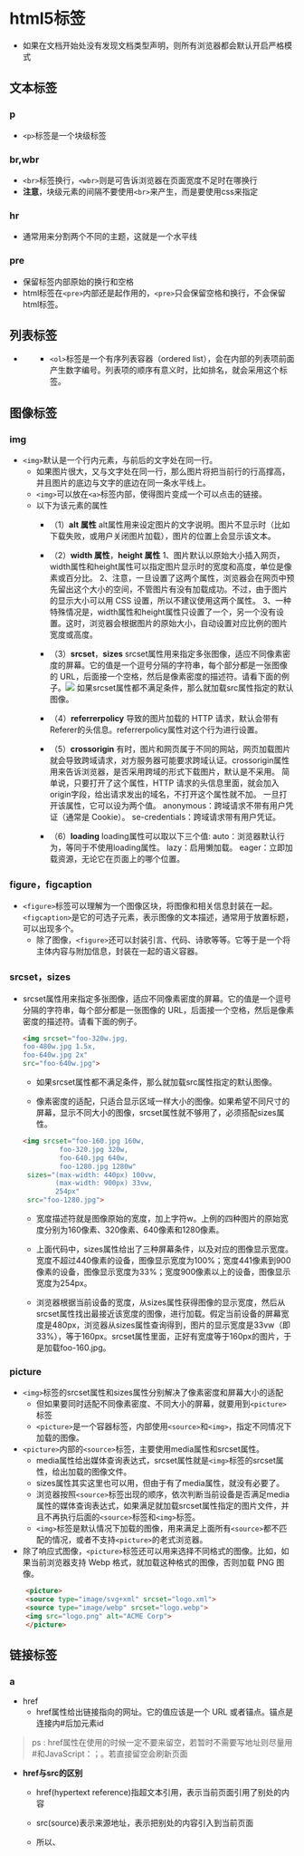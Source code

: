 # html5标签

* 如果在文档开始处没有发现文档类型声明，则所有浏览器都会默认开启严格模式

## 文本标签
### p
* ``<p>``标签是一个块级标签

### br,wbr
* ``<br>``标签换行，``<wbr>``则是可告诉浏览器在页面宽度不足时在哪换行
* **注意**，块级元素的间隔不要使用``<br>``来产生，而是要使用css来指定

### hr
*  通常用来分割两个不同的主题，这就是一个水平线

### pre
* 保留标签内部原始的换行和空格
* html标签在``<pre>``内部还是起作用的，``<pre>``只会保留空格和换行，不会保留html标签。



## 列表标签
* **<ol>**
    * ``<ol>``标签是一个有序列表容器（ordered list），会在内部的列表项前面产生数字编号。列表项的顺序有意义时，比如排名，就会采用这个标签。



## 图像标签
### img
* ``<img>``默认是一个行内元素，与前后的文字处在同一行。
    * 如果图片很大，又与文字处在同一行，那么图片将把当前行的行高撑高，并且图片的底边与文字的底边在同一条水平线上。
    * ``<img>``可以放在``<a>``标签内部，使得图片变成一个可以点击的链接。
    * 以下为该元素的属性
        * （1）**alt 属性**
                    alt属性用来设定图片的文字说明。图片不显示时（比如下载失败，或用户关闭图片加载），图片的位置上会显示该文本。

        * （2）**width 属性**，**height 属性** 
                    1、图片默认以原始大小插入网页，width属性和height属性可以指定图片显示时的宽度和高度，单位是像素或百分比。
                    2、注意，一旦设置了这两个属性，浏览器会在网页中预先留出这个大小的空间，不管图片有没有加载成功。不过，由于图片的显示大小可以用 CSS 设置，所以不建议使用这两个属性。
                    3、一种特殊情况是，width属性和height属性只设置了一个，另一个没有设置。这时，浏览器会根据图片的原始大小，自动设置对应比例的图片宽度或高度。

        * （3）**srcset**，**sizes**
                    srcset属性用来指定多张图像，适应不同像素密度的屏幕。它的值是一个逗号分隔的字符串，每个部分都是一张图像的 URL，后面接一个空格，然后是像素密度的描述符。请看下面的例子。<img srcset="foo-320w.jpg,foo-480w.jpg 1.5x,foo-640w.jpg 2x" src="foo-640w.jpg">
                    如果srcset属性都不满足条件，那么就加载src属性指定的默认图像。

        * （4）**referrerpolicy** 
                    <img>导致的图片加载的 HTTP 请求，默认会带有Referer的头信息。referrerpolicy属性对这个行为进行设置。

        * （5）**crossorigin**
                    有时，图片和网页属于不同的网站，网页加载图片就会导致跨域请求，对方服务器可能要求跨域认证。crossorigin属性用来告诉浏览器，是否采用跨域的形式下载图片，默认是不采用。
                    简单说，只要打开了这个属性，HTTP 请求的头信息里面，就会加入origin字段，给出请求发出的域名，不打开这个属性就不加。
                    一旦打开该属性，它可以设为两个值。
                    anonymous：跨域请求不带有用户凭证（通常是 Cookie）。
                    se-credentials：跨域请求带有用户凭证。

        * （6）**loading**
                    loading属性可以取以下三个值:
                    auto：浏览器默认行为，等同于不使用loading属性。
                    lazy：启用懒加载。
                    eager：立即加载资源，无论它在页面上的哪个位置。

### figure，figcaption
* ``<figure>``标签可以理解为一个图像区块，将图像和相关信息封装在一起。``<figcaption>``是它的可选子元素，表示图像的文本描述，通常用于放置标题，可以出现多个。
    * 除了图像，``<figure>``还可以封装引言、代码、诗歌等等。它等于是一个将主体内容与附加信息，封装在一起的语义容器。
### srcset，sizes
* srcset属性用来指定多张图像，适应不同像素密度的屏幕。它的值是一个逗号分隔的字符串，每个部分都是一张图像的 URL，后面接一个空格，然后是像素密度的描述符。请看下面的例子。
  
    ```html
    <img srcset="foo-320w.jpg,
    foo-480w.jpg 1.5x,
    foo-640w.jpg 2x" 
    src="foo-640w.jpg">
    ```

    * 如果srcset属性都不满足条件，那么就加载src属性指定的默认图像。

    * 像素密度的适配，只适合显示区域一样大小的图像。如果希望不同尺寸的屏幕，显示不同大小的图像，srcset属性就不够用了，必须搭配sizes属性。
    ```html
    <img srcset="foo-160.jpg 160w,
             foo-320.jpg 320w,
             foo-640.jpg 640w,
             foo-1280.jpg 1280w"
     sizes="(max-width: 440px) 100vw,
            (max-width: 900px) 33vw,
            254px"
     src="foo-1280.jpg">
    ```

     * 宽度描述符就是图像原始的宽度，加上字符w。上例的四种图片的原始宽度分别为160像素、320像素、640像素和1280像素。

     * 上面代码中，sizes属性给出了三种屏幕条件，以及对应的图像显示宽度。宽度不超过440像素的设备，图像显示宽度为100%；宽度441像素到900像素的设备，图像显示宽度为33%；宽度900像素以上的设备，图像显示宽度为254px。

     * 浏览器根据当前设备的宽度，从sizes属性获得图像的显示宽度，然后从srcset属性找出最接近该宽度的图像，进行加载。假定当前设备的屏幕宽度是480px，浏览器从sizes属性查询得到，图片的显示宽度是33vw（即33%），等于160px。srcset属性里面，正好有宽度等于160px的图片，于是加载foo-160.jpg。

### picture
* ``<img>``标签的srcset属性和sizes属性分别解决了像素密度和屏幕大小的适配
    * 但如果要同时适配不同像素密度、不同大小的屏幕，就要用到``<picture>``标签
    * ``<picture>``是一个容器标签，内部使用``<source>``和``<img>``，指定不同情况下加载的图像。
* ``<picture>``内部的``<source>``标签，主要使用media属性和srcset属性。
    * media属性给出媒体查询表达式，srcset属性就是``<img>``标签的srcset属性，给出加载的图像文件。
    * sizes属性其实这里也可以用，但由于有了media属性，就没有必要了。
    * 浏览器按照``<source>``标签出现的顺序，依次判断当前设备是否满足media属性的媒体查询表达式，如果满足就加载srcset属性指定的图片文件，并且不再执行后面的``<source>``标签和``<img>``标签。
    * ``<img>``标签是默认情况下加载的图像，用来满足上面所有``<source>``都不匹配的情况，或者不支持``<picture>``的老式浏览器。
* 除了响应式图像，``<picture>``标签还可以用来选择不同格式的图像。比如，如果当前浏览器支持 Webp 格式，就加载这种格式的图像，否则加载 PNG 图像。
```html
    <picture>
    <source type="image/svg+xml" srcset="logo.xml">
    <source type="image/webp" srcset="logo.webp"> 
    <img src="logo.png" alt="ACME Corp">
    </picture>
```



## 链接标签
### a 

* href
    * href属性给出链接指向的网址。它的值应该是一个 URL 或者锚点。锚点是连接内#后加元素id

> ps : href属性在使用的时候一定不要来留空，若暂时不需要写地址则尽量用#和JavaScript：；。若直接留空会刷新页面

* **href与src的区别**

    * href(hypertext reference)指超文本引用，表示当前页面引用了别处的内容

    * src(source)表示来源地址，表示把别处的内容引入到当前页面

    * 所以<img>、<script>、<iframe>等应该使用src，而<a>和<map>应该使用href

* hreflang
    * hreflang属性给出链接指向的网址所使用的语言，纯粹是提示性的，没有实际功能
        ```html
        <a
            href="https://www.example.com"
            hreflang="en"
            >示例网址</a>
        ```

* title

    * title属性给出链接的说明信息。鼠标悬停在链接上方时，浏览器会将这个属性的值，以提示块的形式显示出来

* target
    * target属性指定如何展示打开的链接。它可以是在指定的窗口打开，也可以在<iframe>里面打开。
    * target属性的值也可以是以下四个关键字之一。
        * self：当前窗口打开，这是默认值。
        * blank：新窗口打开。
        * parent：上层窗口打开，这通常用于从父窗口打开的子窗口，或者<iframe>里面的链接。如果当前窗口没有上层窗口，这个值等同于_self。
        * top：顶层窗口打开。如果当前窗口就是顶层窗口，这个值等同于_self
    
* 使用target属性的时候，最好跟rel="noreferrer"一起使用，这样可以避免安全风险。
  
* target的属性值也可以直接给定，这样如果没有你给定名字的新窗口，就会创建一个以target里的值为名字的新窗口
  
* rel
    * rel属性说明链接与当前页面的关系。
    * 下面是一些常见的rel属性的值。
        * alternate：当前文档的另一种形式，比如翻译。
        * author：作者链接。
        * bookmark：用作书签的永久地址。
        * external：当前文档的外部参考文档。
        * help：帮助链接。
        * license：许可证链接。
        * next：系列文档的下一篇。
        * nofollow：告诉搜索引擎忽略该链接，主要用于用户提交的内容，防止有人企图通过添加链接，提高该链接的搜索排名。
        * noreferrer：告诉浏览器打开链接时，不要将当前网址作为 HTTP 头信息的Referer字段发送出去，这样可以隐藏点击的来源。
        * noopener：告诉浏览器打开链接时，不让链接窗口通过 JavaScript 的window.opener属性引用原始窗口，这样就提高了安全性。
        * prev：系列文档的上一篇。
        * search：文档的搜索链接。
        * tag：文档的标签链接。
    
* referrerpolicy
  
    * referrerpolicy属于用于精确设定点击链接时，浏览器发送HTTP头信息的referer字段的行为。
    
* 该属性可以取下面八个值：no-referrer、no-referrer-when-downgrade、origin、origin-when-cross-origin、unsafe-url、same-origin、strict-origin、strict-origin-when-cross-origin。
  
    * 其中，no-referrer表示不发送Referer字段，same-origin表示同源时才发送Referer字段，origin表示只发送源信息（协议+域名+端口）。其他几项的解释，请查阅 HTTP 文档。

* ping
    * ping属性指定一个网址，用户点击时，会向该网址发出一个post请求，通常用于跟踪用户的行为。
    
* type
  
    * type属性给出链接url的MIME类型，比如到底是网页，还是图像或文件。它也是纯粹提示性的属性，没有实际功能。
* download
    * download属性表明当前链接用于下载，而不是跳转到另一个url
    * download只在链接与网页同源的时，才会生效。也就是说，链接应该与网址属于同一个网站
    ```html
    <a href="demo.txt" download>下载</a>
    ```
    * 如果download属性设置了值，那么这个值就是下载的文件名若不设置值的话就以链接的值为属性名。
    * 如果链接点击后，服务器的 HTTP 回应的头信息设置了Content-Disposition字段，并且该字段的值与download属性不一致，那么该字段优先，下载时将显示其设置的文件名。
    * download属性还有一个用途，就是有些地址不是真实网址，而是数据网址，比如data:开头的网址。这时，download属性可以为虚拟网址指定下载的文件名。
    ```html
    <a href="data:,Hello%2C%20World!" download="hello.txt">点击</a>
    ```
    链接点击后，下载的hello.txt文件内容就是“Hello, World!”。
* 邮件链接
    * 链接也可以指向一个邮件地址，使用**mailto**协议。用户点击后，浏览器会打开本机默认的邮件程序，让用户向指定的地址发送邮件。
    ```html
    <a href="mailto:contact@example.com">联系我们</a>
    ```
    * 上面代码中，链接就指向邮件地址。点击后，浏览器会打开一个邮件地址，让你可以向contact@example.com发送邮件。
    * 除了邮箱，邮件协议还允许指定其他几个邮件要素。
        * subject：主题
        * cc：抄送
        * bcc：密送
        * body：邮件内容
    * 使用方法是将这些邮件要素，以查询字符串的方式，附加在邮箱地址后面。
    ```html
    <a href="mailto:foo@bar.com?cc=test@test.com&subject=The%20subject&body=The%20body">发送邮件</a>
    ```
    * 上面代码中，邮件链接里面不仅包含了邮箱地址，还包含了cc、subject、body等邮件要素。这些要素的值需要经过 URL 转义，比如空格转成%20。
    * 不指定邮箱也是允许的，就像下面这样。这时用户自己在邮件程序里面，填写想要发送的邮箱，通常用于邮件分享网页。```<a href="mailto:">告诉朋友</a>```
* 电话链接
  
    * 如果是手机浏览的页面，还可以使用tel协议，创建电话链接。用户点击该链接，会唤起电话，可以进行拨号。
```html
    <a href="tel:13312345678">13312345678</a>
```
    * 上面代码在手机中，点击链接会唤起拨号界面，可以直接拨打指定号码。

### link标签
* **基本用法**
    ```html
    <link href="default.css" rel="stylesheet"title="Default Style">
    <link href="fancy.css" rel="alternate stylesheet" title="Fancy">
    <link href="basic.css" rel="alternate stylesheet" title="Basic">
    ```
    * 上面代码中，default.css是默认样式表，默认就会生效。fancy.css和basic.css是替换样式表（rel="alternate stylesheet"），默认不生效。
    * title属性在这里是必需的，用来在浏览器菜单里面列出这些样式表的名字，供用户选择，以替代默认样式表。**可以做主题**
* ``<link>``还可以加载网站的 favicon 图标文件。
    ```html
    <link rel="icon" href="/favicon.ico" type="image/x-icon">
    ```
* 手机访问时，网站通常需要提供不同分辨率的图标文件。
    ``` html 
    <link rel="apple-touch-icon-precomposed" sizes="114x114" href="favicon114.png">
    <link rel="apple-touch-icon-precomposed" sizes="72x72" href="favicon72.png">
    ```
* ``<link>``也用于提供文档的相关链接，比如下面是给出文档的 RSS Feed 地址。
    ```html
    <link rel="alternate" type="application/atom+xml" href="/blog/news/atom">
    ```
* **rel属性**
    * el属性表示外部资源与当前文档之间的关系，是<link>标签的必需属性。它可以但不限于取以下值。
    ```html
            <!-- 作者信息 -->
        <link rel="author" href="humans.txt"> author：文档作者的链接。
        <!-- 版权信息 -->
        <link rel="license" href="copyright.html">license：许可证链接。
        <!-- 另一个语言的版本 -->
        <link rel="alternate" href="https://es.example.com/" hreflang="es">alternate：文档的另一种表现形式的链接，比如打印版。
        <!-- 联系方式 -->
        <link rel="me" href="https://google.com/profiles/someone" type="text/html">
        <link rel="me" href="mailto:name@example.com">
        <link rel="me" href="sms:+15035550125">
        <!-- 历史资料 -->
        <link rel="archives" href="http://example.com/archives/">
        <!-- 目录 -->
        <link rel="index" href="http://example.com/article/">
        <!-- 导航 -->
        <link rel="first" href="http://example.com/article/">
        <link rel="last" href="http://example.com/article/?page=42">
        <link rel="prev" href="http://example.com/article/?page=1">prev：表示当前文档是系列文档的一篇，这里给出上一篇文档的链接
        <link rel="next" href="http://example.com/article/?page=3">next：系列文档下一篇的链接。
    ```

### 资源的预加载
* ``<link rel="preload">``告诉浏览器尽快下载并缓存资源（如脚本或样式表），该指令优先级较高，浏览器肯定会执行
    * rel="preload"除了优先级较高，还有两个优点：一是允许指定预加载资源的类型，二是允许onload事件的回调函数。下面是rel="preload"配合as属性，告诉浏览器预处理资源的类型，以便正确处理。
    * as属性指定加载资源的类型，它的值一般有下面几种。
    ```
    "script"
    "style"
    "image"
    "media"
    "document"
    ```
    * 如果不指定as属性，或者它的值是浏览器不认识的，那么浏览器会以较低的优先级下载这个资源。
    * 有时还需要type属性，进一步明确 MIME 类型
    ```html
    <link rel="preload" href="sintel-short.mp4" as="video" type="video/mp4">
    ```
    * 上面代码要求浏览器提前下载视频文件，并且说明这是 MP4 编码。
    * 所有预下载的资源，只是下载到浏览器的缓存，并没有执行。如果希望资源预下载后立刻执行，可以参考下面的写法。
* ``<link rel="prefetch">``的使用场合是，如果后续的页面需要某个资源，并且希望预加载该资源，以便加速页面渲染。该指令不是强制性的，优先级较低，浏览器不一定会执行。这意味着，浏览器可以不下载该资源，比如连接速度很慢时。
* ``<link rel="preconnect">``要求浏览器提前与某个域名建立 TCP 连接。当你知道，很快就会请求该域名时，这会很有帮助。
* ``<link rel="dns-prefetch">``要求浏览器提前执行某个域名的 DNS 解析
* ``<link rel="prerender">``要求浏览器加载某个网页，并且提前渲染它。用户点击指向该网页的链接时，就会立即呈现该页面。如果确定用户下一步会访问该页面，这会很有帮助。

* **media 属性**
    * media属性给出外部资源生效的媒介条件。
    ```html
    <link href="print.css" rel="stylesheet" media="print">
    <link href="mobile.css" rel="stylesheet" media="screen and (max-width: 600px)">
    ```
    * 上面代码中，打印时加载print.css，移动设备访问时（设备宽度小于600像素）加载mobile.css。
* 其他属性
    * ``<link>``标签的其他属性如下。
    * crossorigin：加载外部资源的跨域设置。
    * href：外部资源的网址。
    * referrerpolicy：加载时Referer头信息字段的处理方法。
    * as：rel="preload"或rel="prefetch"时，设置外部资源的类型。
    * type：外部资源的 MIME 类型，目前仅用于rel="preload"或rel="prefetch"的情况。
    * title：加载样式表时，用来标识样式表的名称。
    * sizes：用来声明图标文件的尺寸，比如加载苹果手机的图标文件
    
* ``<script>``
    * type属性给出脚本的类型，默认是 JavaScript 代码，所以可省略。完整的写法其实是下面这样。type属性也可以设成module，表示这是一个 ES6 模块，不是传统脚本
    * 对于那些不支持 ES6 模块的浏览器，可以设置nomodule属性。支持 ES6 模块的浏览器，会不加载指定的脚本。这个属性通常与type="module"配合使用，作为老式浏览器的回退方案。
    * ``<script>``还有下面一些其他属性，大部分跟 JavaScript 语言有关，可以参考相关的 JavaScript 教程。
        * async：该属性指定 JavaScript 代码为异步执行，不是造成阻塞效果，JavaScript 代码默认是同步执行。
        * defer：该属性指定 JavaScript 代码不是立即执行，而是页面解析完成后执行。
        * crossorigin：如果采用这个属性，就会采用跨域的方式加载外部脚本，即 HTTP 请求的头信息会加上origin字段。
        * integrity：给出外部脚本的哈希值，防止脚本被篡改。只有哈希值相符的外部脚本，才会执行。
        * nonce：一个密码随机数，由服务器在 HTTP 头信息里面给出，每次加载脚本都不一样。它相当于给出了内嵌脚本的白名单，只有在白名单内的脚本才能执行。
        * referrerpolicy：HTTP 请求的Referer字段的处理方法。
    
* ``<noscript>``标签用于浏览器不支持或关闭 JavaScript 时，所要显示的内容。用户关闭 JavaScript 可能是为了节省带宽，以延长手机电池寿命，或者为了防止追踪，保护隐私。
    ```html
    <noscript>
  您的浏览器不能执行 JavaScript 语言，页面无法正常显示。
    </noscript>
  ```
    上面这段代码，只有浏览器不能执行 JavaScript 代码时才会显示，否则就不会显示。

## 多媒体标签
### video标签
* ``<video>``标签是一个块级元素，用于放置视频。如果浏览器支持加载的视频格式，就会显示一个播放器，否则显示``<video>``内部的子元素。
```html
    <video src="example.mp4" controls>
    <p>你的浏览器不支持 HTML5 视频，请下载<a href="example.mp4">视频文件</a>。</p>
    </video>
```
* 上面代码中，如果浏览器不支持该种格式的视频，就会显示<video>内部的文字提示。

* `<video>`有以下属性。
    * src：视频文件的网址。
    * controls：播放器是否显示控制栏。该属性是布尔属性，不用赋值，只要写上属性名，就表示打开。如果不想使用浏览器默认的播放器，而想使用自定义播放器，就不要使用该属性。
    * width：视频播放器的宽度，单位像素。
    * height：视频播放器的高度，单位像素。
    * autoplay：视频是否自动播放，该属性为布尔属性。
    * loop：视频是否循环播放，该属性为布尔属性。
    * muted：是否默认静音，该属性为布尔属性。
    * poster：视频播放器的封面图片的 URL。
    * preload：视频播放之前，是否缓冲视频文件。这个属性仅适合没有设置autoplay的情况。它有三个值，分别是none（不缓冲）、metadata（仅仅缓冲视频文件的元数据）、auto（可以缓冲整个文件）。
    * playsinline：iPhone 的 Safari 浏览器播放视频时，会自动全屏，该属性可以禁止这种行为。该属性为布尔属性。
    * crossorigin：是否采用跨域的方式加载视频。它可以取两个值，分别是anonymous（跨域请求时，不发送用户凭证，主要是 Cookie），use-credentials（跨域时发送用户凭证）。
    * currentTime：指定当前播放位置（双精度浮点数，单位为秒）。如果尚未开始播放，则会从这个属性指定的位置开始播放。
    * duration：该属性只读，指示时间轴上的持续播放时间（总长度），值为双精度浮点数（单位为秒）。如果是流媒体，没有已知的结束时间，属性值为+Infinity。
        ```html
            <video width="400" height="400"
                autoplay loop muted
                poster="poster.png">
            </video>
        ```

* 上面代码中，视频播放器的大小是 400 x 400，会自动播放和循环播放，并且静音，还带有封面图。这是网站首页背景视频的常见写法。
  
* HTML标准没有规定浏览器需要支持哪些视频格式，完全是有浏览器厂商自己来决定。为了避免浏览器不支持视频格式，可以使用<source>标签，放置在同一个视频的多种格式。
    ```html
    <video controls>
        <source src="example.mp4" type="video/mp4">
        <source src="example.webm" type="video/webm">
        <p>你的浏览器不支持html5视频，请下载 <a href="example.mp4">视频文件</a>。</p>
        </video>
    ```
    * 注：这里<source>后面会讲，点击<a  href="#11" id="22">这里</a>转到
* 上面代码中，<source>标签的type属性的值是视频文件的 MIME 类型，上例指定了两种格式的视频文件：MP4 和 WebM。如果浏览器支持 MP4，就加载 MP4 格式的视频，不再往下执行了。如果不支持 MP4，就检查是否支持 WebM，如果还是不支持，则显示提示。

### audio标签（音频）
* `<audio>`标签是一个块级元素，用于放置音频，用法和<video>表标签基本一致。
    ```html
        <audio controls>
            <source src="foo.mp3" type="audio/mp3">
            <source src="foo.ogg" type="audio/ogg">
            <p>你的浏览器不支持 HTML5 音频，请直接下载<a href="foo.mp3">音频文件</a>。</p>
        </audio>
    ```
* 用法基本和视频播放标签<video>一致，大致属性差不多。
    常用<audio>属性：
        ```txt
            autoplay：      是否自动播放，布尔属性。
            controls：      是否显示播放工具栏，布尔属性。如果不设置，浏览器不显示播放界面，通常用于背景音乐。
            crossorigin：   是否使用跨域方式请求。
            loop：          是否循环播放，布尔属性。
            muted：         是否静音，布尔属性。
            preload：       音频文件的缓冲设置。
            src：           音频文件网址。
        ```
* ``<track>``视频播放字幕，在<video>标签中使用
    * 用法示例：
        ```html
                <video controls src="sample.mp4">
                    <track label="英文" kind="subtitles" src="subtitles_en.vtt" srclang="en">
                    <track label="中文" kind="subtitles" src="subtitles_cn.vtt" srclang="cn" default>
                </video>
        ```
        <track>主要属性:
            ```txt
                    label：    播放器显示的字幕名称，供用户选择。
                    kind：     字幕的类型，默认是subtitles，表示将原始声音成翻译外国文字，比如英文视频提供中文字幕。
                                    另一个常见的值是captions，表示原始声音的文字描述，通常是视频原始使用的语言，比如英文视频提供英文字幕。
                    src：      vtt 字幕文件的网址。
                    srclang：  字幕的语言，必须是有效的语言代码。
                    default：  是否默认打开，布尔属性。 
            ```
* `<source>`  <a id="11" href=“#22”>#</a>
    * 用于在<picture>、<video>、<audio>内指定一项外部的资源 单标签。
        * 主要属性为：
        ```txt
            type：     指定外部资源的 MIME 类型。
            src：      指定源文件，用于<video>和<audio>。
            srcset：   指定不同条件下加载的图像文件，用于<picture>。
            media：    指定媒体查询表达式，用于<picture>。
            sizes：    指定不同设备的显示大小，用于<picture>，必须跟srcset搭配使用。
        ```

* `<embed>`
    * 这个标签是嵌入一个外部内容，由浏览器控制，但不是所有都支持。
        * 嵌入视频播放器的例子：
            ```html
                <embed type="video/webm"
                    src="/media/examples/flower.mp4"
                    width="250"
                    height="200">
            ```
    * 主要通用属性
        * height：显示高度，单位为像素，不允许百分比。
        * width：显示宽度，单位为像素，不允许百分比。
        * src：嵌入的资源的 URL。
        * type：嵌入资源的 MIME 类型。
    * 下面是启动浏览器flash的例子
        ```html
            <embed src="whoosh.swf" quality="medium"
                bgcolor="#ffffff" width="550" height="400"
                name="whoosh" align="middle" allowScriptAccess="sameDomain"
                allowFullScreen="false" type="application/x-shockwave-flash"
                pluginspage="http://www.macromedia.com/go/getflashplayer">
                如果浏览器没有安装 Flash 插件，就会提示去pluginspage属性指定的网址下载。
        ```

* `<object>`,`<param>`
    * <object>是上面的<embed>的替代品，因为没有历史遗留的问题所以更推荐用，只限于插入少量几行代码
        * 下面是插入PDF文件的例子
        ```html
            <object type="application/pdf"
                data="/media/examples/In-CC0.pdf"
                width="250"
                height="200">
            </object>
        ```
        * 通用属性为：
            * data：嵌入的资源的 URL。
            * form：当前网页中相关联表单的id属性（如果有的话）。
            * height：资源的显示高度，单位为像素，不能使用百分比。
            * width：资源的显示宽度，单位为像素，不能使用百分比。
            * type：资源的 MIME 类型。
            * typemustmatch：布尔属性，表示data属性与type属性是否必须匹配。
    * `<param>` 能在里面来给<object>容器元素的标签使用来给出插件所要的运行参数。
        * ```html
                <object data="movie.swf" type="application/x-shockwave-flash">
                    <param name="foo" value="bar">
                </object>
            ```



## iframe（不常用）
### iframe
* `<iframe>` 主要用于在网页中来拼接其他的网页，不常用。
    * 示例：
        ```html
            <iframe src="https://www.example.com"
                width="100%" height="500" frameborder="0"
                allowfullscreen sandbox>
                <p><a href="https://www.example.com">点击打开嵌入页面</a></p>
            </iframe>
        ```
    * 主要属性
        ```txt
            allowfullscreen：允许嵌入的网页全屏显示，需要全屏 API 的支持，请参考相关的 JavaScript 教程。
            frameborder：   是否绘制边框，0为不绘制，1为绘制（默认值）。建议尽量少用这个属性，而是在 CSS 里面设置样式。
            src：           嵌入的网页的 URL。
            width：         显示区域的宽度。
            height：        显示区域的高度。
            sandbox：       设置嵌入的网页的权限，详见下文。
            importance：    浏览器下载嵌入的网页的优先级，可以设置三个值。high表示高优先级，low表示低优先级，auto表示由浏览器自行决定。
            name：          内嵌窗口的名称，可以用于<a>、<form>、<base>的target属性。
            referrerpolicy：请求嵌入网页时，HTTP 请求的Referer字段的设置。参见<a>标签的介绍。
        ```

* **sandbox**
    * 用于设置嵌入网页中的属性，相当于设置了一个隔离层
        ```html
            <iframe src="https://www.example.com" sandbox>
            </iframe>
        ```
    * 利用属性能设置具体的权限，主要的属性为：
        ```txt
            allow-forms：            允许提交表单。
        
            allow-modals：           允许提示框，即允许执行window.alert()等会产生弹出提示框的 JavaScript 方法。
        
            allow-popups：           允许嵌入的网页使用window.open()方法弹出窗口。
        
            allow-popups-to-escape-sandbox：允许弹出窗口不受沙箱的限制。
        
            allow-orientation-lock： 允许嵌入的网页用脚本锁定屏幕的方向，即横屏或竖屏。
        
            allow-pointer-lock：     允许嵌入的网页使用 Pointer Lock API，锁定鼠标的移动。
        
            allow-presentation：     允许嵌入的网页使用 Presentation API。
        
            allow-same-origin：      不打开该项限制，将使得所有加载的网页都视为跨域。
            
            allow-scripts：          允许嵌入的网页运行脚本（但不创建弹出窗口）。
        
            allow-storage-access-by-user-activation：  sandbox属性同时设置了这个值和allow-same-origin的情况下，允许<iframe>嵌入的第三方网页通过用户发起document.requestStorageAccess()请求，经由 Storage Access API 访问父窗口的 Cookie。
        
            allow-top-navigation：   允许嵌入的网页对顶级窗口进行导航。
        
            allow-top-navigation-by-user-activation：允许嵌入的网页对顶级窗口进行导航，但必须由用户激活。
        
            allow-downloads-without-user-activation：允许在没有用户激活的情况下，嵌入的网页启动下载。
        ```

### loading预加载
    * 设置资源的预加载有三个主要的属性
        * auto：浏览器默认行为
        * lazy： 懒加载网页即将滚动到在开始加载
        * eager：立即记载资源



## 表单标签
### from标签
* 标签用来定义一个表单，所有表单中的内容都要放在里面
* 示例：这是一个拥有用户名、文本输入框和提交按钮的表单

    ```html
        <form action="https://example.com/api" method="post">
            <label for="POST-name">用户名：</label>
            <input id="POST-name" type="text" name="user">
            <input type="submit" value="提交">
        </form>
    ```
    
* 主要属性为：
    ```html
        accept-charset   //服务器接受的字符编码列表，使用空格分隔，默认与网页编码相同。
        action           //指定接受并处理表单数据的服务器url地址
        autocomplete     //如果用户没有填写某个控件，浏览器是否可以自动填写该值。它的可能取值分别为off（不自动填写）和on（自动填写）。
        method           //提交数据的 HTTP 方法，可能的值有post（表单数据作为 HTTP 数据体发送），get（表单数据作为 URL 的查询字符串发送），dialog（表单位于<dialog>内部使用）。
        enctype          //当method属性等于post时，该属性指定提交给服务器的 MIME 类型。可能的值为application/x-www-form-urlencoded（默认值），multipart/form-data（文件上传的情况），text/plain。
        name             //表单的名称，应该在网页中是唯一的。注意，如果一个控件没有设置name属性，那么这个控件的值就不会作为键值对，向服务器发送。
        novalidate       //布尔属性，表单提交时是否取消验证。
        target           //在哪个窗口展示服务器返回的数据，可能的值有_self（当前窗口），_blank（新建窗口），_parent（父窗口），_top（顶层窗口），<iframe>标签的name属性（即表单返回结果展示在<iframe>窗口）。
    ```
* 常用的表单使用
    ``` 
    <form action="url地址" method="提交方式" name="表单名称">
        各种表单控件
    </form>
    ```

* **enctype**
  
    * 指定了使用post方法提交数据的时候，浏览器给出的mime类型
    * 属性有以下值：
        * 1、application/x-www-form-urlencoded是默认类型，控件名和控件值都要转义（空格转为*号，非数字和非字母转为%HH的形式，换行转为CR LF），控件名和控件值之间用=分隔。控件按照出现顺序排列，控件之间用&分隔
        * 2、multipart/form-data主要用于文件上传。这个类型上传大文件时，会将文件分成多块传送，每一块的 HTTP 头信息都有Content-Disposition属性，值为form-data，以及一个name属性，值为控件名。
        ```html
            <form action="https://example.com/api"
                enctype="multipart/form-data"
                method="post">
                用户名：<input type="text" name="submit-name"><br>
                文件：<input type="file" name="files"><br>
                <input type="submit" value="上传"> <input type="reset" value="清除">
            </form>
        ```

### fieldset和legend标签
* fieldset用于将一组相关控件组合到一起，是一个块级标签
* 有三个属性：
    * disabled：使控件不可用
    * form： 指定控件所属的from，值为id
    * name： 控件组的名称

### label标签

* 提供控件的文字说明，行内元素
### input标签

* 用来接收用户的输入，单标签
  
    * 默认值是text表示输入框
      
        开始
        
        * 属性的值
            ```html
                autofocus       //布尔属性，是否在页面加载时自动获得焦点。
                disabled        //布尔属性，是否禁用该控件。一旦设置，该控件将变灰，用户可以看到，但是无法操作。
                form            //关联表单的id属性。设置了该属性后，控件可以放置在页面的任何位置，否则只能放在<form>内部。
                list            //关联的<datalist>的id属性，设置该控件相关的数据列表，详见后文。
                name            //控件的名称，主要用于向服务器提交数据时，控件键值对的键名。注意，只有设置了name属性的控件，才会向服务器提交，不设置就不会提交。
                readonly        //布尔属性，是否为只读。
                required        //布尔属性，是否为必填。
                type            //控件类型，详见下文。
                value           //控件的值。
            ```
### 类型
* type决定了input的形式，以下为type值
#### 1、type=text 文本框
* 配套属性为
    ```html
        maxlength       //可以输入的最大字符数，值为一个非负整数。
        minlength       //可以输入的最小字符数，值为一个非负整数，且必须小于maxlength。
        pattern         //用户输入必须匹配的正则表达式，比如要求用户输入4个～8个英文字符，可以写成pattern="[a-z]{4,8}"。如果用户输入不符合要求，浏览器会弹出提示，不会提交表单。
        placeholder     //输入字段为空时，用于提示的示例值。只要用户没有任何字符，该提示就会出现，否则会消失。
        readonly        //布尔属性，表示该输入框是只读的，用户只能看，不能输入。
        size            //表示输入框的显示长度有多少个字符宽，它的值是一个正整数，默认等于20。超过这个数字的字符，必须移动光标才能看到。
        spellcheck      //是否对用户输入启用拼写检查，可能的值为true或false。
    ```
#### 2、type=search搜索框
* 用于搜索的文本框，基本和text相同
#### 3、type=button按钮
* 没有默认行为的按钮，可以指定click事件
    * 建议最好使用<button>标签代替，以来语义清晰，而来button标签里面可以插入图片和其他代码
#### 4、type=submit提交
* 提交按钮，点击按钮会把表单提交到服务器
* 指定value能切换显示的文字
    * 配套的主要属性
        ```html
            formaction      //提交表单数据的服务器 URL。
            formenctype     //表单数据的编码类型。
            formmethod      //提交表单使用的 HTTP 方法（get或post）。
            formnovalidate  //一个布尔值，表示数据提交给服务器之前，是否要忽略表单验证。
            formtarget      //收到服务器返回的数据后，在哪一个窗口显示。
        ```
####  5、type=image
* 表示将一个图像文件作为提交按钮，用法和submit一致,主要属性为
    ```html
            alt     //图像无法加载时显示的替代字符串。
            src     //加载的图像 URL。
            height  //图像的显示高度，单位为像素。
            width   //图像的显示宽度，单位为像素。
    ```
####  6、type=reset
* 是一个重置按钮，用户点击以后，所有表格控件重置为初始值。

* 7、`type=“checkbox”`
  
* 复选框，允许选择或取消选择该选项,checked属性表示默认选中,value属性的默认值是on
  
* 8、`type=“radio”`
* 单选框，表示一组选择之中，只能选中一项。单选框通常为一个小圆圈，选中时会被填充或突出显示
        * 1、checked：布尔属性，表示是否默认选中当前项。
        * 2、value：用户选中该项时，提交到服务器的值，默认为on'。

#### 9、type=email
* 只能输入电子邮箱的文本输入框。表单提交之前，浏览器会自动验证是否符合电子邮箱的格式，如果不符合就会显示提示，无法提交到服务器
    ```html
        maxlength       //可以输入的最大字符数。
        minlength       //可以输入的最少字符数。
        multiple        //布尔属性，是否允许输入多个以逗号分隔的电子邮箱。
        pattern         //输入必须匹配的正则表达式。
        placeholder     //输入为空时的显示文本。
        readonly        //布尔属性，该输入框是否只读。
    size            //一个非负整数，表示输入框的显示长度为多少个字符。
        spellcheck      //是否对输入内容启用拼写检查，可能的值为true或false。
    ```

#### 10、type=password
* 密码输入框，输入的字符会被遮挡
    ```html
        maxlength       //可以输入的最大字符数。
        minlength       //可以输入的最少字符数。
        pattern         //输入必须匹配的正则表达式。
        placeholder     //输入为空时的显示文本。
        readonly        //布尔属性，该输入框是否只读。
        size            //一个非负整数，表示输入框的显示长度为多少个字符。
    autocomplete    //是否允许自动填充，可能的值有on（允许自动填充）、off（不允许自动填充）、current-password（填入当前网站保存的密码）、new-password（自动生成一个随机密码）。
        inputmode       //允许用户输入的数据类型，可能的值有none（不使用系统输入法）、text（标准文本输入）、decimal（数字，包含小数）、numeric（数字0-9）等。
    ```

#### 11、type=file
* 文件选择框，允许用户选择一个或多个文件，常用于文件上传功能
    ```html
        accept      //允许选择的文件类型，使用逗号分隔，可以使用 MIME 类型（比如image/jpeg），也可以使用后缀名（比如.doc），还可以使用audio/*（任何音频文件）、video/*（任何视频文件）、image/*（任何图像文件）等表示法。
    capture     //用于捕获图像或视频数据的源，可能的值有user（面向用户的摄像头或麦克风），environment（外接的摄像头或麦克风）。
        multiple    //布尔属性，是否允许用户选择多个文件。
    ```

#### 12、type=hidden
* 不显示在页面的控件，用户无法输入它的值，主要用来向服务器传递一些隐藏信息。比如，CSRF 攻击会伪造表单数据，那么使用这个控件，可以为每个表单生成一个独一无二的隐藏编号，防止伪造表单提交
#### 13、type=number
* type=“number”是一个数字输入框，只能输入数字。浏览器通常会在输入框的最右侧，显示一个可以点击的上下箭头，点击向上箭头，数字会递增，点击向下箭头，数字会递减。
* 该类型有以下属性：
    ```html
        max             //允许输入的最大数值。
        min             //允许输入的最小数值。
    placeholder     //用户输入为空时，显示的示例值。
        readonly        //布尔属性，表示该控件是否为只读。
        step            //点击向上和向下箭头时，数值每次递减的步长值。如果用户输入的值，不符合步长值的设定，浏览器会自动四舍五入到最近似的值。默认的步长值是1，如果初始的value属性设为1.5，那么点击向上箭头得到2.5，点击向下箭头得到0.5。
    ```

#### 14、type=range
* 一个滑块，用户拖动滑块，选择给定范围之中的一个数值。因为拖动产生的值是不精确的，如果需要精确数值，不建议使用这个控件。常见的例子是调节音量,最大值max，最小值min，step步长值设置增长幅度。
* 和<datalist>标签配合使用，可以在滑动区域产生刻度
    ```html
        <input type="range" list="tickmarks">
            <datalist id="tickmarks">
            <option value="0" label="0%">
            <option value="10">
            <option value="20">
            <option value="30">
            <option value="40">
            <option value="50" label="50%">
            <option value="60">
            <option value="70">
            <option value="80">
            <option value="90">
            <option value="100" label="100%">
            </datalist>
    ```
#### 15、type=url
* 只能输入网址的文本框。提交表单之前，浏览器会自动检查网址格式是否正确，如果不正确，就会无法提交
```html
    <input type="url" name="url" id="url"
        placeholder="https://example.com"
        pattern="https://.*" size="30"
        required>
```
* 上面代码只能指定使用https协议
    * 该类型规定，不带有协议的网址是无效的，比如foo.com是无效的，http://foo.com是有效的。
* 配套属性为：  
    * maxlength：允许的最大字符数。
    * minlength：允许的最少字符串。
    * pattern：输入内容必须匹配的正则表达式。
* placeholder：输入为空时显示的示例文本。
    * readonly：布尔属性，表示该控件的内容是否只读。
    * size：一个非负整数，表示该输入框显示宽度为多少个字符。
    * spellcheck：是否启动拼写检查，可能的值为true（启用）和false（不启用）。

* 和<datalist>标签搭配使用，可以形成下拉列表供用户选择。随着用户不断键入，会缩小显示范围，只显示匹配的备选项，示例如下：
```html
    <input id="myURL" name="myURL" type="url" list="defaultURLs">
    <datalist id="defaultURLs">
    <option value="https://developer.mozilla.org/" label="MDN Web Docs">
    <option value="http://www.google.com/" label="Google">
    <option value="http://www.microsoft.com/" label="Microsoft">
<option value="https://www.mozilla.org/" label="Mozilla">
    <option value="http://w3.org/" label="W3C">
    </datalist>
```

#### 16、type=tel
* 只能输入电话号码的输入框。由于全世界的电话号码格式都不相同，因此浏览器没有默认的验证模式，大多数时候需要自定义验证

#### 17、type=date
* 只能输入日期的输入框，用户可以输入年月日，但是不能输入时分秒。输入格式是YYYY-MM-DD。

#### 18、type=time
* 只能输入时间的输入框，可以输入时分秒，不能输入年月日。日期格式是24小时制的hh:mm
* 如果包括秒数，格式则是hh:mm:ss。日期选择器的形式则随浏览器不同而不同

#### 19、type=color
* 一个选择颜色的控件，它的值一律都是#rrggbb格式。

#### 20、type=week
* 输入一年中第几周的输入框。格式为yyyy-Www，比如2018-W18表示2018年第18周。

#### 21、type=month
* 只能输入年份和月份的输入框，格式为YYYY-MM。

#### 22、type=datetime-local
    * 时间输入框，让用户输入年月日和时分，格式为yyyy-MM-ddThh:mm。注意，该控件不支持秒。

#### button按钮标签
* 没有默认行为的点击按钮，需要type属性和脚本指定的按钮功能
* <button>内部不仅放置文字，还可以放置图像，这可以形成图像按钮。
```html
    1、autofocus        //布尔属性，表示网页加载时，焦点就在这个按钮。网页里面只能有一个元素，具有这个属性。
    2、disabled         //布尔属性，表示按钮不可用，会导致按钮变灰，不可点击。
    3、name             //按钮的名称（与value属性配合使用），将以name=value的形式，随表单一起提交到服务器。
    4、value            //按钮的值（与name属性配合使用），将以name=value的形式，随表单一起提交到服务器。
    5、type             //按钮的类型，可能的值有三种：submit（点击后将数据提交给服务器），reset（将所有控件的值重置为初始值），button（没有默认行为，由脚本指定按钮的行为）。
    6、form             //指定按钮关联的<form>表单，值为<form>的id属性。如果省略该属性，默认关联按钮所在父表单。
    7、formaction       //数据提交到服务器的目标 URL，会覆盖<form>元素的action属性。
    8、formenctype      //数据提交到服务器的编码方式，会覆盖<form>元素的enctype属性。可能的值有三种：application/x-www-form-urlencoded（默认值），multipart/form-data（只用于文件上传），text/plain。
    9、formmethod       //数据提交到服务器使用的 HTTP 方法，会覆盖<form>元素的method属性，可能的值为post或get。
    10、formnovalidate  //布尔属性，数据提交到服务器时关闭本地验证，会覆盖<form>元素的novalidate属性。
    11、formtarget      //数据提交到服务器后，展示服务器返回数据的窗口，会覆盖<form>元素的target属性。可能的值有_self（当前窗口），_blank（新的空窗口）、_parent（父窗口）、_top（顶层窗口）。
```

#### select下拉标签
* 标签用于生成一个下拉菜单。
```html
    <label for="pet-select">宠物：</label>
    <select id="pet-select" name="pet-select">
    <option value="">--请选择一项--</option>
    <option value="dog">狗</option>
    <option value="cat">猫</option>
    <option value="others">其他</option>
    </select>
```
* 上面代码中，<select>生成一个下拉菜单，菜单标题是“--请选择一项--”，最右侧有一个下拉箭头。点击下拉箭头，会显示三个菜单项，供用户点击选择
* 属性如下：
```html
    1、autofocus        //布尔属性，页面加载时是否自动获得焦点。
    2、disabled         //布尔属性，是否禁用当前控件。
    3、form             //关联表单的id属性。
    4、multiple         //布尔属性，是否可以选择多个菜单项。默认情况下，只能选择一项。一旦设置，多数浏览器会显示一个滚动列表框。用户可能需要按住Shift或其他功能键，选中多项。
    5、name             //控件名。
    6、required         //布尔属性，是否为必填控件。
    7、size             //设置了multiple属性时，页面显示时一次可见的行数，其他行需要滚动查看。
```

#### option，optgroup标签
* <option>标签用在<select>、<optgroup>、<datalist>里面，表示一个菜单项，参见<select>的示例。
* option属性如下
```html
    1、disabled     //布尔属性，是否禁用该项。
    2、label        //该项的说明。如果省略，则等于该项的文本内容。
    3、selected     //布尔属性，是否为默认值。显然，一组菜单中，只能有一个菜单项设置该属性。
    4、value        //该项提交到服务器的值。如果省略，则等于该项的文本内容
```
* optgroup属性如下
```html
    1、disabled：布尔设置，是否禁用该组。一旦设置，该组所有的菜单项都不可选。
    2、label：菜单项的标题
```

* **<datalist>**
  
* 是一个容器标签，用于为指定控件提供一组相关数据，通常用于生成输入提示。它的内部使用<option>，生成每个菜单项。
  
* **<textarea>**
    * 一个块级元素，用来生成多行的文本框。
    * 标签属性如下
    ```html
        1、autofocus        //布尔属性，是否自动获得焦点。
        2、cols             //文本框的宽度，单位为字符，默认值为20。
        3、disabled         //布尔属性，是否禁用该控件。
        4、form             //关联表单的id属性。
        5、maxlength        //允许输入的最大字符数。如果未指定此值，用户可以输入无限数量的字符。
        6、minlength        //允许输入的最小字符数。
        7、name             //控件的名称。
        8、placeholder      //输入为空时显示的提示文本。
        9、readonly         //布尔属性，控件是否为只读。
        10、required        //布尔属性，控件是否为必填。
        11、rows            //文本框的高度，单位为行。
        12、spellcheck      //是否打开浏览器的拼写检查。可能的值有true（打开），default（由父元素或网页设置决定），false（关闭）。
        13、wrap            //输入的文本是否自动换行。可能的值有hard（浏览器自动插入换行符CR + LF，使得每行不超过控件的宽度），soft（输入内容超过宽度时自动换行，但不会加入新的换行符，并且浏览器保证所有换行符都是CR + LR，这是默认值），off（关闭自动换行，单行长度超过宽度时，会出现水平滚动条）。
    ```

* **<output>**
    * 标签是一个行内元素，用于显示用户操作的结果。
  
* **<progress>**
    * 标签是一个行内元素，表示任务的完成进度。浏览器通常会将显示为进度条。
    ```html
        <progress id="file" max="100" value="70"> 70% </progress>
    ```

* **<meter>**
    * 标签是一个行内元素，表示指示器，用来显示已知范围内的一个值，很适合用于任务的当前进度、磁盘已用空间、充电量等带有比例性质的场合。浏览器通常会将其显示为一个不会滚动的指示条。
    ```html
        1、min      //范围的下限，必须小于max属性。如果省略，则默认为0。
        2、max      //范围的上限，必须大于min属性。如果省略，则默认为1。
        3、value    //当前值，必须在min属性和max属性之间。如果省略，则默认为0。
        4、low      //表示“低端”的上限门槛值，必须大于min属性，小于high属性和max属性。如果省略，则等于min属性。
        5、high     //表示“高端”的下限门槛值，必须小于max属性，大于low属性和min属性。如果省略，则等于max属性。
        6、optimum  //指定最佳值，必须在min属性和max属性之间。它应该与low属性和high属性一起使用，表示最佳范围。如果optimum小于low属性，则表示“低端”是最佳范围；如果大于high属性，则表示“高端”是最佳范围；如果在low和high之间，则表示“中间地带”是最佳范围。如果省略，则等于min和max的中间值。
        7、form     //关联表单的id属性。
    ```

## 表格标签
### table,caption
* table是一个容器标签，所有的表格内容都要放置在里面
* caption是table里面的第一个内容，表示表格的标题
    ```html
        <table>
            <caption>示例表格</caption>
        </table>
    ```
### thead、tbody、tfoot     
* 这三个标签在table标签中表示表头、表体、表尾。使用不多
* 这三个元素都是可选的，在使用时thead总是最上面显示的，tbody其次，不管实际代码如何
* 可以同时在表给中来使用多个表体<tbody>

### colgroup、col
* colgroup和col都是空元素，colgroup用于包含一组列的定义，col来定义表格的一列属性
* 用colgroup来设置td或th属性就会直接给所有的单元格来赋值，而col可以通过span控制赋值表格数
* 另外col可以给表格申明结构，还能为表格引入样式；
    ```html
        <table>
            <colgroup>
                <col class="c1">
                <col class="c2">
                <col class="c3">
            </colgroup>
            <tr>
                <td>1</td>
                <td>2</td>
                <td>3</td>
            </tr>
        </table>
    ```

### tr

* tr表示表格的一行，<tr>放在<thead>、<tbody>、<tfoot>里面就会使用他们的排序
### td、th
* 这两个标签都是来定义表格的单元格的，th是标题单元格，td是内容数据单元格
* 其中需要注意的是
    * th 元素中的文本呈现为粗体并且居中。
    * td 元素中的文本是普通的左对齐文本。
        ```html
            <table>
                <tr>
                    <th>学号</th><th>姓名</th>
                </tr>
                <tr>
                    <td>001</td><td>张三</td> 
                </tr>
                <tr>
                    <td>002</td><td>李四</td>
                </tr>
            </table>
        ```
* `colspan`、`rowspan`属性
    * 主要用于跨行和跨列的情况
    * 前者表示跨越的栏数列数，后者表示跨越的行数，值为非负整数，默认为1，td属性
* `headers`属性
  
    * 这个属性是用来标识td属于哪个th的，通常在表格较大的时候使用，值绑定th的id值
* `scope`属性
    * 属性至支持th标签，决定th标签是栏的标题还是列的标题
    * 属性的值：
        ```txt
            row：该行的所有单元格，都与该标题单元格相关。
            col：该列的所有单元格，都与该标题单元格相关。
            rowgroup：多行组成的一个行组的所有单元格，都与该标题单元格相关，可以与rowspan属性配合使用。
            colgroup：多列组成的一个列组的所有单元格，都与该标题单元格相关，可以与colspan属性配合使用。
            auto：默认值，表示由浏览器自行决定。
        ```

## 语义化标签
* HTML5 添加了很多语义元素如下所示：
    * ``<article>``
        * 定义页面独立的内容区域。
    * ``<aside>``
        * 定义页面的侧边栏内容。
    * ``<bdi>``
        * 允许您设置一段文本，使其脱离其父元素的文本方向设置。
    * ``<command>``
        * 定义命令按钮，比如单选按钮、复选框或按钮
    * ``<details>``
        * 用于描述文档或文档某个部分的细节
    * ``<dialog>``
        * 定义对话框，比如提示框
    * ``<summary>``
        * 标签包含 details 元素的标题
    * ``<figure>``
        * 规定独立的流内容（图像、图表、照片、代码等等）。
    * ``<figcaption>``
        * 定义 ``<figure>`` 元素的标题
    * ``<footer>``
        * 定义 section 或 document 的页脚。
    * ``<header>``
        * 定义了文档的头部区域
    * ``<mark>``
     * 定义带有记号的文本。
    * ``<meter>``
        * 定义度量衡。仅用于已知最大和最小值的度量。
    * ``<nav>``
        * 定义导航链接的部分。
    * ``<progress>``
        * 定义任何类型的任务的进度。
    * ``<ruby>``
        * 定义 ruby 注释（中文注音或字符）。
    * ``<rt>``
        * 定义字符（中文注音或字符）的解释或发音。
    * ``<rp>``
        * 在 ruby 注释中使用，定义不支持 ruby 元素的浏览器所显示的内容。
    * ``<section>``
        * 定义文档中的节（section、区段）。
    * ``<time>``
     * 定义日期或时间。
    * ``<wbr>``
        * 规定在文本中的何处适合添加换行符.

## 自定义标签
```
myHero {
display: block;
background-color: #ddd;
padding: 50px;
font-size: 30px;
}
<myHero>我的第一个新元素</myHero>
```

## 浏览器低版本兼容
```
    <style>
    header, section, footer, aside, nav, main, article, figure {
        display: block; 
    }
</style>
第一种解决方案
<script>
    //创建nav自定义标签使页面内的nav标签起作用-然后display:block;
    document.createElement("nav");
</script>
第二种解决方案		引用js插件
最佳	在什么版本下执行该段代码	在低于ie 8或等于ie 8版本才会执行
<!--[if lte IE 8]>
<script type="text/javascript" src="HTML/语义标签兼容处理/html5shiv.min.js"></script>
<![endif]-->

<!--[if lt IE 9]
<script src="http://apps.bdimg.com/libs/html5shiv/3.7/html5shiv.min.js">
</script>
<![endif]-->

<!--[if lt IE 9]>
<script src="http://cdn.static.runoob.com/libs/html5shiv/3.7/html5shiv.min.js">
</script>
<![endif]-->
无语义标签
<div></div>
```


## 无语义标签
* ``<div></div>``
  
    * <div>是一个通用标签，表示一个区块（division）。它没有语义，如果网页需要一个块级元素容器，又没有其他合适的标签，就可以使用这个标签。
* ``<span></span>``
  
    * ``<span>``是一个通用目的的行内标签（即不会产生换行），不带有任何语义。它通常用作CSS样式的钩子，如果需要对某些行内内容指定样式，就可以把它们放置在
```html
带有语义的块级标签（比如<article>、<section>、<aside>、<nav>等）始终应该优先使用，当且仅当没有其他语义元素合适时，才可以使用<div>。
```



## 已经移除的元素
* 以下的 HTML 4.01 元素在HTML5中已经被删除:
    * ~~<acronym>~~
        * 标记一个首字母缩写
        * 用abbr代替
    * ~~<applet>~~
        * 一个嵌入式的java applet
        * 用object代替
    * ~~<basefont>~~
      * 规定页面上的默认字体颜色和字号
    * ~~<big>~~
        * ``<big>``标签呈现打字号字体效果。
        * 使用``<big>``标签可以很容易地放大字体。但是如果文字已是最大号字体，这时``<big>``标签将不起任何作用。
    * ~~<center>~~
       * 居中
       * 已用css样式代替
    * ~~<dir>~~
         * 定义目录列表
        * 用css来为列表添加样式
    * ~~<font>~~
        * 规定文本的字体，字体尺寸，字体颜色
        * 已用样式替代
    * ~~<frame>~~和~~<frameset>~~
        * ``<frame>``标签定义frameset中的一个特定的窗口（框架）
        * 示例：
        ```html
        <html>
             <frameset cols="25%,50%,25%">
                <frame src="frame_a.html">
                <frame src="frame_b.html">
                <frame src="frame_c.html">
             </frameset>
             </html>
        ```
    * ~~<noframes>~~
      
      * 为那些不支持框架的浏览器显示文本。
    * ~~<strike>~~
        * 定义加删除线文本定义
        * 用``<del>``代替
    * ~~<tt>~~
        * 定义打字机文本
        * 已用css代替